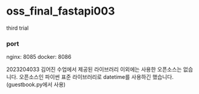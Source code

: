 # oss_final_fastapi003
third trial

### port
nginx: 8085
docker: 8086

2023204033 김어진
수업에서 제공된 라이브러리 이외에는 사용한 오픈소스는 없습니다.
오픈소스인 파이썬 표준 라이브러리로 datetime를 사용하긴 했습니다. (guestbook.py에서 사용)
